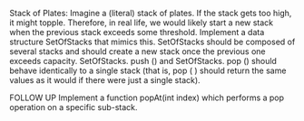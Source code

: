 Stack of Plates: 
Imagine a (literal) stack of plates. If the stack gets too high, it might topple. 
Therefore, in real life, we would likely start a new stack when the previous stack exceeds some threshold. 
Implement a data structure SetOfStacks that mimics this. SetOfStacks should be composed of several stacks and 
should create a new stack once the previous one exceeds capacity. SetOfStacks. push () and SetOfStacks. 
pop () should behave identically to a single stack (that is, pop ( ) should return the same values as it would if 
there were just a single stack).

FOLLOW UP
Implement a function popAt(int index) which performs a pop operation on a specific sub-stack.
